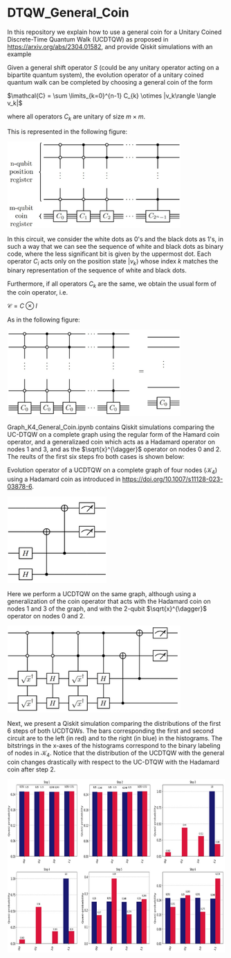 # DTQW_General_Coin
In this repository we explain how to use a general coin for a Unitary Coined Discrete-Time Quantum Walk (UCDTQW) as proposed in https://arxiv.org/abs/2304.01582, and provide Qiskit simulations with an example

Given a general shift operator $S$ (could be any unitary operator acting on a bipartite quantum system), the evolution operator of a unitary coined quantum walk can be completed by choosing a general coin of the form

$\mathcal{C} = \sum \limits_{k=0}^{n-1} C_{k} \otimes |v_k\rangle \langle v_k|$

where all operators $C_k$ are unitary of size $m \times m$. 

This is represented in the following figure:

<img src="https://github.com/allanwing-qc/DTQW_General_Coin/blob/main/General_Coin_Circuit.jpg?raw=true" width="400" height="200">

In this circuit, we consider the white dots as 0's and the black dots as 1's, in such a way that we can see the sequence of white and black dots as binary code, where the less significant bit is given by the uppermost dot. Each operator $C_i$ acts only on the position state $|v_k\rangle$ whose index $k$ matches the binary representation of the sequence of white and black dots.

Furthermore, if all operators $C_k$ are the same, we obtain the usual form of the coin operator, i.e.

$\mathcal{C} = C \otimes I$

As in the following figure:

<img src="https://github.com/allanwing-qc/DTQW_General_Coin/blob/main/Reduction_to_usual_coin.jpg?raw=true" width="400" height="200">

Graph_K4_General_Coin.ipynb contains Qiskit simulations comparing the UC-DTQW on a complete graph using the regular form of the Hamard coin operator, and a generalizaed coin which acts as a Hadamard operator on nodes 1 and 3, and as the $\sqrt{x}^{\dagger}$ operator on nodes 0 and 2. The reults of the first six steps fro both cases is shown below: 

Evolution operator of a UCDTQW on a complete graph of four nodes ($\mathcal{K}_4$) using a Hadamard coin as introduced in 
https://doi.org/10.1007/s11128-023-03878-6.

<img src="https://github.com/allanwing-qc/DTQW_General_Coin/blob/main/Fig8a.jpg?raw=true" width="230" height="200">

Here we perform a UCDTQW on the same graph, although using a generalization of the coin operator that acts with the Hadamard coin on nodes 1 and 3 of the graph, and with the 2-qubit $\sqrt{x}^{\dagger}$ operator on nodes 0 and 2.

<img src="https://github.com/allanwing-qc/DTQW_General_Coin/blob/main/Fig8b.jpg?raw=true" width="400" height="200">

Next, we present a Qiskit simulation comparing the distributions of the first 6 steps of both UCDTQWs. The bars corresponding the first and second circuit are to the left (in red) and to the right (in blue) in the histograms. The bitstrings in the x-axes of the histograms correspond to the binary labeling of nodes in $\mathcal{K}_4$. Notice that the distribution of the UCDTQW with the general coin changes drastically with respect to the UC-DTQW with the Hadamard coin after step 2.

<img src="https://github.com/allanwing-qc/DTQW_General_Coin/blob/main/Fig8c.jpg?raw=true" width="800" height="400">




